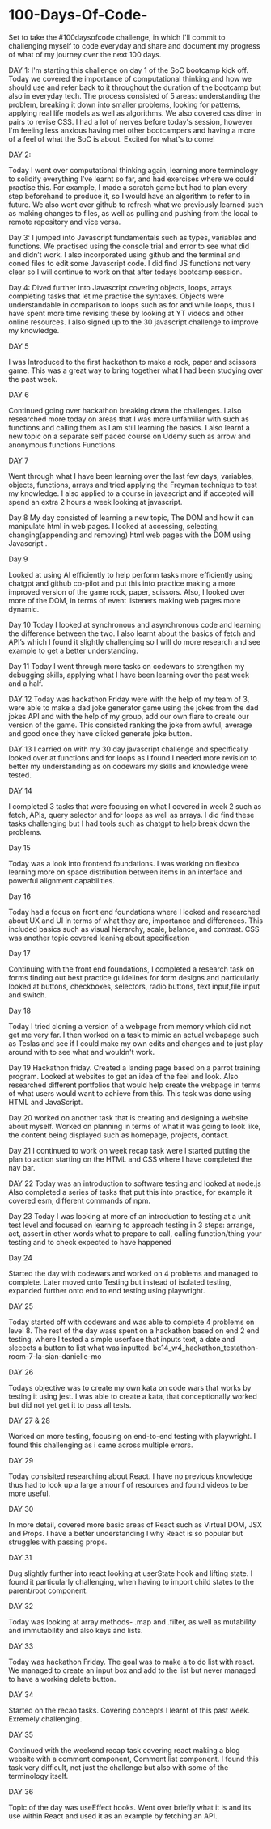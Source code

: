 # 100-Days-Of-Code-
Set to take the #100daysofcode challenge, in which I'll commit to challenging myself to code everyday and share and document my progress of what of my journey over the next 100 days.

DAY 1:
I'm starting this challenge on day 1 of the SoC bootcamp kick off. Today we covered the importance of computational thinking and how we should use and refer back to it throughout the duration of the bootcamp but also in everyday tech. The process consisted of 5 areas: understanding the problem, breaking it down into smaller problems, looking for patterns, applying real life models as well as algorithms. We also covered css diner in pairs to revise CSS. I had a lot of nerves before today's session, however I'm feeling less anxious having met other bootcampers and having a more of a feel of what the SoC is about. Excited for what's to come!

DAY 2:

Today I went over computational thinking again, learning more terminology to solidify everything I’ve learnt so far, and had exercises where we could practise this. For example, I made a scratch game but had to plan every step beforehand to produce it, so I would have an algorithm to refer to in future. 
We also went over github to refresh what we previously learned such as making changes to files, as well as pulling and pushing from the local to remote repository and vice versa.

 Day 3:
 I jumped into Javascript fundamentals such as types, variables and functions. We practised using the console trial and error to see what did and didn’t work. I also incorporated using github and the terminal and coned files to edit some Javascript code. I did find JS functions not very clear so I will continue to work on that after todays bootcamp session.

 Day 4:
 Dived further into Javascript covering objects, loops, arrays completing tasks that let me practise the syntaxes. Objects were understandable in comparison to loops such as for and while loops, thus I have spent more time revising these by looking at  YT videos and other online resources. I also signed up to the 30 javascript challenge to improve my knowledge. 
 
 DAY 5

I was Introduced to the first hackathon to make a rock, paper and scissors game. This was a great way to bring together what I had been studying over the past week. 

DAY 6

Continued going over hackathon breaking down the challenges. I also researched more today on areas that I was more unfamiliar with such as functions and calling them as I am still learning the basics. I also learnt a new topic on a separate self paced course on Udemy such as arrow and anonymous functions 
Functions.

DAY 7

Went through what I have been learning over the last few days, variables, objects, functions, arrays and tried applying the Freyman technique to test my knowledge. I also applied to a course in javascript and if accepted will spend an extra 2 hours a week looking at javascript. 


Day 8 
My day consisted of learning a new topic, The DOM and how it can manipulate html in web pages. I looked at accessing, selecting, changing(appending and removing) html web pages with the DOM using Javascript .


Day 9

Looked at using AI efficiently to help perform tasks more efficiently using chatgpt and github co-pilot and put this into practice making a more improved version of the game rock, paper, scissors. Also, I looked over more of the DOM, in terms of event listeners making web pages more dynamic. 

Day 10
Today I looked at synchronous and asynchronous code and learning the difference between the two. I also learnt about the basics of fetch and API’s which I found it slightly challenging so I will do more research and see example to get a better understanding.

  Day 11
Today I went through more tasks on codewars to strengthen my debugging skills, applying what I have been learning over the past week and a half. 

DAY 12
Today was hackathon Friday were with the help of my team of 3, were able to make a dad joke generator game using the jokes from the dad jokes API and with the help of my group, add our own flare to create our version of the game. This consisted ranking the joke from awful, average and good once they have clicked generate joke button. 

DAY 13
I carried on with my 30 day javascript challenge and specifically looked over at functions and for loops as I  found I needed more revision to better my understanding as on codewars my skills and knowledge were tested.

DAY 14

I completed 3 tasks that were focusing on what I covered in week 2 such as fetch, APIs, query selector and for loops as well as arrays. I did find these tasks challenging but  I had tools such as chatgpt to help break down the problems. 


Day 15

Today was a look into frontend foundations. I was working on flexbox learning more on space distribution between items in an interface and powerful alignment capabilities.


Day 16

Today had a focus on front end foundations where I looked and researched about UX and UI in terms of what they are, importance and differences. This included basics such as visual hierarchy, scale, balance, and contrast. CSS was another topic covered leaning about specification 


Day 17

Continuing with the front end foundations, I completed a research task on forms finding out best practice guidelines for form designs and particularly looked at buttons, checkboxes, selectors, radio buttons, text input,file input and switch. 

Day 18

Today I tried cloning a version of a webpage from memory which did not get me very far. I then worked on a task to mimic an actual webapage such as Teslas and see if I could make my own edits and changes and to just play around with to see what and wouldn't work. 

Day 19
Hackathon friday. Created a landing page based on a parrot training program. Looked at websites to get an idea of the feel and look. Also researched different portfolios that would help create the webpage in terms of what users would want to achieve from this. This task was done using HTML and JavaScript.

Day 20 
worked on another task that is creating and designing a website about myself. Worked on planning in terms of what it was going to look like, the content being displayed such as homepage, projects, contact.

Day 21
I continued to work on week recap task were I started putting the plan to action starting on the HTML and CSS where I have completed the nav bar. 

DAY 22
Today was an introduction to software testing and looked at node.js Also completed a series of tasks that put this into practice, for example it covered esm, different commands of npm. 

Day 23
Today I was looking at more of an introduction to testing at a unit test level and focused on learning to approach testing in 3 steps: arrange, act, assert in other words what to prepare to call, calling function/thing your testing and to check expected to have happened

Day 24 

Started the day with codewars and worked on 4 problems and managed to complete. Later moved onto Testing but instead of isolated testing, expanded further onto end to end testing using playwright. 

DAY 25

Today started off with codewars and was able to complete 4 problems on level 8. The rest of the day wass spent on a hackathon based on end 2 end testing, where I tested a simple userface that inputs text, a date and slecects a button to list what was inputted. bc14_w4_hackathon_testathon-room-7-la-sian-danielle-mo 

DAY 26

Todays objective was to create my own kata on code wars that works by testing it using jest. I was able to create a kata, that conceptionally worked but did not yet get it to pass all tests.

DAY 27 & 28

Worked on more testing, focusing on end-to-end testing with playwright. I found this challenging as i came across multiple errors. 

DAY 29

Today consisited researching about React. I have no previous knowledge thus had to look up a large amounf of resources and found videos to be more useful. 

DAY 30

In more detail, covered more basic areas of React such as Virtual DOM, JSX and Props. I have a better understanding I why React is so popular but struggles with passing props. 


DAY 31

Dug slightly further into react looking at userState hook and lifting state. I found it particularly challenging, when having to import child states to the parent/root component. 

DAY 32

Today was looking at array methods- .map and .filter, as well as mutability and immutability and also keys and lists. 

DAY 33

Today was hackathon Friday. The goal was to make a to do list with react. We managed to create an input box and add to the list but never managed to have a working delete button.

DAY 34

Started on the recao tasks. Covering concepts I learnt of this past week. Exremely challenging.

DAY 35

Continued with the weekend recap task covering react making a blog website with a comment component, Comment list component. I found this task very difficult, not just the challenge but also with some of the terminology itself. 

DAY 36

Topic of the day was useEffect hooks. Went over briefly what it is and its use within React and used it as an example by fetching an API.

